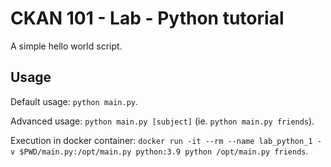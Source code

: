 # CKAN 101 - Lab - Python tutorial

A simple hello world script.

## Usage

Default usage: `python main.py`.

Advanced usage: `python main.py [subject]` (ie. `python main.py friends`).

Execution in docker container: `docker run -it --rm --name lab_python_1 -v $PWD/main.py:/opt/main.py python:3.9 python /opt/main.py friends`.
